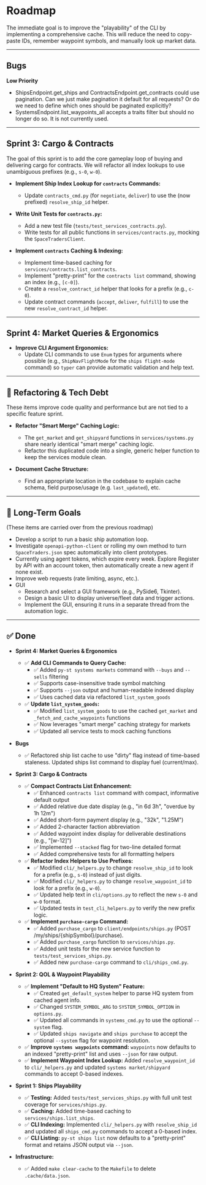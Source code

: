 # Roadmap

The immediate goal is to improve the "playability" of the CLI by implementing a comprehensive cache. This will reduce the need to copy-paste IDs, remember waypoint symbols, and manually look up market data.

---

## Bugs

**Low Priority**

* ShipsEndpoint.get_ships and ContractsEndpoint.get_contracts could use pagination. Can we just make pagination it default for all requests? Or do we need to define which ones should be paginated explicitly?
* SystemsEndpoint.list_waypoints_all accepts a traits filter but should no longer do so. It is not currently used.

---

## Sprint 3: Cargo & Contracts

The goal of this sprint is to add the core gameplay loop of buying and delivering cargo for contracts. We will refactor all index lookups to use unambiguous prefixes (e.g., `s-0`, `w-0`).

* **Implement Ship Index Lookup for `contracts` Commands:**
    * Update `contracts_cmd.py` (for `negotiate`, `deliver`) to use the (now prefixed) `resolve_ship_id` helper.

* **Write Unit Tests for `contracts.py`:**
    * Add a new test file (`tests/test_services_contracts.py`).
    * Write tests for all public functions in `services/contracts.py`, mocking the `SpaceTradersClient`.

* **Implement `contracts` Caching & Indexing:**
    * Implement time-based caching for `services/contracts.list_contracts`.
    * Implement "pretty-print" for the `contracts list` command, showing an index (e.g., `[c-0]`).
    * Create a `resolve_contract_id` helper that looks for a prefix (e.g., `c-0`).
    * Update contract commands (`accept`, `deliver`, `fulfill`) to use the new `resolve_contract_id` helper.

---

## Sprint 4: Market Queries & Ergonomics

* **Improve CLI Argument Ergonomics:**
    * Update CLI commands to use `Enum` types for arguments where possible (e.g., `ShipNavFlightMode` for the `ships flight-mode` command) so `typer` can provide automatic validation and help text.

---

## 🧹 Refactoring & Tech Debt

These items improve code quality and performance but are not tied to a specific feature sprint.

* **Refactor "Smart Merge" Caching Logic:**
    * The `get_market` and `get_shipyard` functions in `services/systems.py` share nearly identical "smart merge" caching logic.
    * Refactor this duplicated code into a single, generic helper function to keep the services module clean.
 
* **Document Cache Structure:**
    * Find an appropriate location in the codebase to explain cache schema, field purpose/usage (e.g. `last_updated`), etc.

---

## 🔭 Long-Term Goals

(These items are carried over from the previous roadmap)

* Develop a script to run a basic ship automation loop.
* Investigate `openapi-python-client` or rolling my own method to turn `SpaceTraders.json` spec automatically into client prototypes.
* Currently using agent tokens, which expire every week. Explore Register by API with an account token, then automatically create a new agent if none exist.
* Improve web requests (rate limiting, async, etc.).
* GUI
    * Research and select a GUI framework (e.g., PySide6, Tkinter).
    * Design a basic UI to display universe/fleet data and trigger actions.
    * Implement the GUI, ensuring it runs in a separate thread from the automation logic.
 
---

## ✅ Done

* **Sprint 4: Market Queries & Ergonomics**
    * ✅ **Add CLI Commands to Query Cache:**
        * ✅ Added `py-st systems markets` command with `--buys` and `--sells` filtering
        * ✅ Supports case-insensitive trade symbol matching
        * ✅ Supports `--json` output and human-readable indexed display
        * ✅ Uses cached data via refactored `list_system_goods`
    * ✅ **Update `list_system_goods`:**
        * ✅ Modified `list_system_goods` to use the cached `get_market` and `_fetch_and_cache_waypoints` functions
        * ✅ Now leverages "smart merge" caching strategy for markets
        * ✅ Updated all service tests to mock caching functions

* **Bugs**
    * ✅ Refactored ship list cache to use "dirty" flag instead of time-based staleness. Updated ships list command to display fuel (current/max).

* **Sprint 3: Cargo & Contracts**
    * ✅ **Compact Contracts List Enhancement:**
        * ✅ Enhanced `contracts list` command with compact, informative default output
        * ✅ Added relative due date display (e.g., "in 6d 3h", "overdue by 1h 12m")
        * ✅ Added short-form payment display (e.g., "32k", "1.25M")
        * ✅ Added 2-character faction abbreviation
        * ✅ Added waypoint index display for deliverable destinations (e.g., "[w-12]")
        * ✅ Implemented `--stacked` flag for two-line detailed format
        * ✅ Added comprehensive tests for all formatting helpers
    * ✅ **Refactor Index Helpers to Use Prefixes:**
        * ✅ Modified `cli/_helpers.py` to change `resolve_ship_id` to look for a prefix (e.g., `s-0`) instead of just digits.
        * ✅ Modified `cli/_helpers.py` to change `resolve_waypoint_id` to look for a prefix (e.g., `w-0`).
        * ✅ Updated help text in `cli/options.py` to reflect the new `s-0` and `w-0` format.
        * ✅ Updated tests in `test_cli_helpers.py` to verify the new prefix logic.
    * ✅ **Implement `purchase-cargo` Command:**
        * ✅ Added `purchase_cargo` to `client/endpoints/ships.py` (POST /my/ships/{shipSymbol}/purchase).
        * ✅ Added `purchase_cargo` function to `services/ships.py`.
        * ✅ Added unit tests for the new service function to `tests/test_services_ships.py`.
        * ✅ Added new `purchase-cargo` command to `cli/ships_cmd.py`.

* **Sprint 2: QOL & Waypoint Playability**
    * ✅ **Implement "Default to HQ System" Feature:**
        * ✅ Created `get_default_system` helper to parse HQ system from cached agent info.
        * ✅ Changed `SYSTEM_SYMBOL_ARG` to `SYSTEM_SYMBOL_OPTION` in `options.py`.
        * ✅ Updated all commands in `systems_cmd.py` to use the optional `--system` flag.
        * ✅ Updated `ships navigate` and `ships purchase` to accept the optional `--system` flag for waypoint resolution.
    * ✅ **Improve `systems waypoints` command:** `waypoints` now defaults to an indexed "pretty-print" list and uses `--json` for raw output.
    * ✅ **Implement Waypoint Index Lookup:** Added `resolve_waypoint_id` to `cli/_helpers.py` and updated `systems market/shipyard` commands to accept 0-based indexes.

* **Sprint 1: Ships Playability**
    * ✅ **Testing:** Added `tests/test_services_ships.py` with full unit test coverage for `services/ships.py`.
    * ✅ **Caching:** Added time-based caching to `services/ships.list_ships`.
    * ✅ **CLI Indexing:** Implemented `cli/_helpers.py` with `resolve_ship_id` and updated all `ships_cmd.py` commands to accept a 0-based index.
    * ✅ **CLI Listing:** `py-st ships list` now defaults to a "pretty-print" format and retains JSON output via `--json`.

* **Infrastructure:**
    * ✅ Added `make clear-cache` to the `Makefile` to delete `.cache/data.json`.
